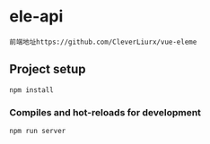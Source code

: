 # ele-api
```
前端地址https://github.com/CleverLiurx/vue-eleme
```
## Project setup
```
npm install
```

### Compiles and hot-reloads for development
```
npm run server
```

